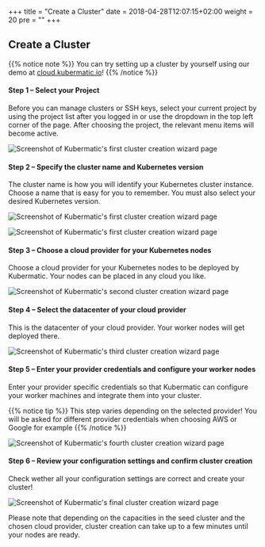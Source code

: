 +++
title = "Create a Cluster"
date = 2018-04-28T12:07:15+02:00
weight = 20
pre = "<b></b>"
+++

## Create a Cluster

{{% notice note %}} You can try setting up a cluster by yourself using our demo at
[cloud.kubermatic.io](https://cloud.kubermatic.io)! {{% /notice %}}

#### Step 1 – Select your Project

Before you can manage clusters or SSH keys, select your current project by using the project list after you logged in or
use the dropdown in the top left corner of the page. After choosing the project, the relevant menu items will become
active.

![Screenshot of Kubermatic's first cluster creation wizard page](/img/getting_started/manage_projects/projects_02.png)

#### Step 2 – Specify the cluster name and Kubernetes version

The cluster name is how you will identify your Kubernetes cluster instance. Choose a name that is easy for you to
remember. You must also select your desired Kubernetes version.

![Screenshot of Kubermatic's first cluster creation wizard page](/img/getting_started/create_cluster/kubermatic_00.png)

![Screenshot of Kubermatic's first cluster creation wizard page](/img/getting_started/create_cluster/kubermatic_01.png)

#### Step 3 – Choose a cloud provider for your Kubernetes nodes

Choose a cloud provider for your Kubernetes nodes to be deployed by Kubermatic. Your nodes can be placed in any cloud
you like.

![Screenshot of Kubermatic's second cluster creation wizard page](/img/getting_started/create_cluster/kubermatic_02.png)

#### Step 4 – Select the datacenter of your cloud provider

This is the datacenter of your cloud provider. Your worker nodes will get deployed there.

![Screenshot of Kubermatic's third cluster creation wizard page](/img/getting_started/create_cluster/kubermatic_03.png)

#### Step 5 – Enter your provider credentials and configure your worker nodes

Enter your provider specific credentials so that Kubermatic can configure your worker machines and integrate them into
your cluster.

{{% notice tip %}} This step varies depending on the selected provider! You will be asked for different provider
credentials when choosing AWS or Google for example {{% /notice %}}

![Screenshot of Kubermatic's fourth cluster creation wizard page](/img/getting_started/create_cluster/kubermatic_04.png)

#### Step 6 – Review your configuration settings and confirm cluster creation

Check wether all your configuration settings are correct and create your cluster!

![Screenshot of Kubermatic's final cluster creation wizard page](/img/getting_started/create_cluster/kubermatic_05.png)

Please note that depending on the capacities in the seed cluster and the chosen cloud provider, cluster creation can
take up to a few minutes until your nodes are ready.
